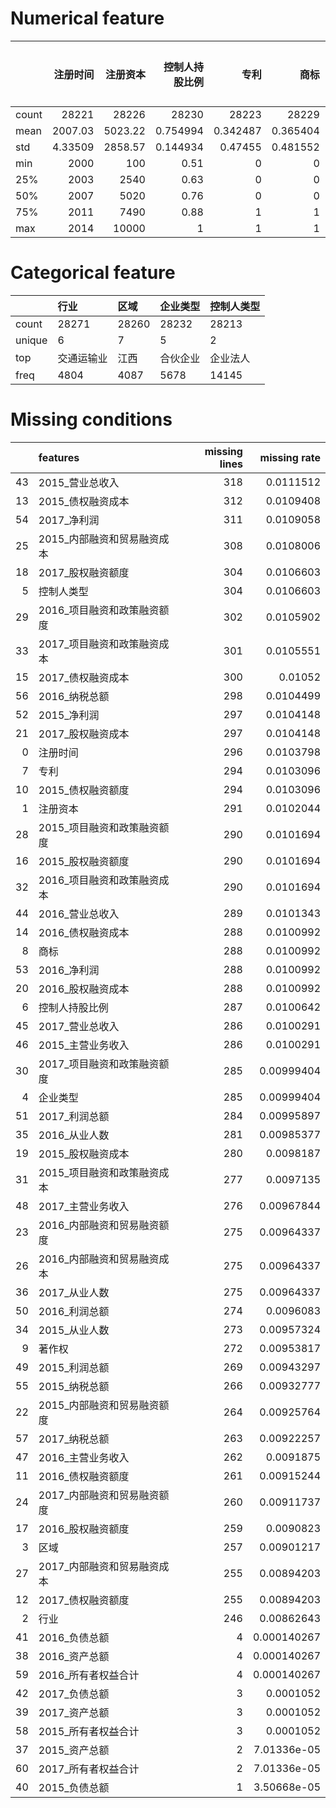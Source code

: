 # Numerical feature
|       |    注册时间 |   注册资本 |   控制人持股比例 |         专利 |         商标 |       著作权 |   2015_债权融资额度 |   2016_债权融资额度 |   2017_债权融资额度 |   2015_债权融资成本 |   2016_债权融资成本 |   2017_债权融资成本 |   2015_股权融资额度 |   2016_股权融资额度 |   2017_股权融资额度 |   2015_股权融资成本 |   2016_股权融资成本 |   2017_股权融资成本 |   2015_内部融资和贸易融资额度 |   2016_内部融资和贸易融资额度 |   2017_内部融资和贸易融资额度 |   2015_内部融资和贸易融资成本 |   2016_内部融资和贸易融资成本 |   2017_内部融资和贸易融资成本 |   2015_项目融资和政策融资额度 |   2016_项目融资和政策融资额度 |   2017_项目融资和政策融资额度 |   2015_项目融资和政策融资成本 |   2016_项目融资和政策融资成本 |   2017_项目融资和政策融资成本 |   2015_从业人数 |   2016_从业人数 |   2017_从业人数 |   2015_资产总额 |   2016_资产总额 |   2017_资产总额 |    2015_负债总额 |    2016_负债总额 |    2017_负债总额 |   2015_营业总收入 |   2016_营业总收入 |   2017_营业总收入 |   2015_主营业务收入 |   2016_主营业务收入 |   2017_主营业务收入 |    2015_利润总额 |   2016_利润总额 |   2017_利润总额 |       2015_净利润 |      2016_净利润 |      2017_净利润 |    2015_纳税总额 |    2016_纳税总额 |    2017_纳税总额 |   2015_所有者权益合计 |   2016_所有者权益合计 |   2017_所有者权益合计 |
|:------|------------:|-----------:|-----------------:|-------------:|-------------:|-------------:|--------------------:|--------------------:|--------------------:|--------------------:|--------------------:|--------------------:|--------------------:|--------------------:|--------------------:|--------------------:|--------------------:|--------------------:|------------------------------:|------------------------------:|------------------------------:|------------------------------:|------------------------------:|------------------------------:|------------------------------:|------------------------------:|------------------------------:|------------------------------:|------------------------------:|------------------------------:|----------------:|----------------:|----------------:|----------------:|----------------:|----------------:|-----------------:|-----------------:|-----------------:|------------------:|------------------:|------------------:|--------------------:|--------------------:|--------------------:|-----------------:|----------------:|----------------:|------------------:|-----------------:|-----------------:|-----------------:|-----------------:|-----------------:|----------------------:|----------------------:|----------------------:|
| count | 28221       |   28226    |     28230        | 28223        | 28229        | 28245        |            28223    |            28256    |            28262    |           28205     |           28229     |           28217     |            28227    |             28258   |            28213    |           28237     |           28229     |           28220     |               28253           |               28242           |               28257           |                     28209     |                     28242     |                     28262     |                     28227     |                      28215    |                      28232    |                    28240      |                    28227      |                    28216      |       28244     |       28236     |       28242     |           28515 |           28513 |           28514 |  28516           |  28513           |  28514           |    28199          |     28228         |   28231           |      28231          |      28255          |       28241         |  28248           |   28243         |  28233          |   28220           |   28229          |   28206          |  28251           |  28219           |  28254           |               28514   |               28513   |               28515   |
| mean  |  2007.03    |    5023.22 |         0.754994 |     0.342487 |     0.365404 |     0.37373  |             2939.84 |             3330.72 |             3733.28 |             235.908 |             267.583 |             298.731 |             4506.93 |              5140.4 |             5592.38 |             181.256 |             205.734 |             223.814 |               22974.5         |               26304.7         |               28870.4         |                      1371.46  |                      1576.3   |                      1732.73  |                       935.152 |                       1024.71 |                       1137.08 |                       56.0391 |                       61.5569 |                       68.2896 |         510.312 |         511.098 |         508.502 |          119531 |          134990 |          149897 | 143151           | 162125           | 180965           |   305285          |    345901         |  381502           |     183241          |     207542          |      227876         |  91003           |  104334         | 113905          |   16419.1         |   17721.3        |   20432.9        |  61927.9         |  70658.7         |  78076.4         |              -23590.5 |              -27109.9 |              -31070.2 |
| std   |     4.33509 |    2858.57 |         0.144934 |     0.47455  |     0.481552 |     0.483802 |             7963.52 |             8906.6  |             9637.6  |             637.737 |             713.562 |             771.414 |            16468.8  |             17907.5 |            19008.9  |             662.413 |             717.144 |             761.232 |               73363.8         |               80533.3         |               87042.6         |                      4380.64  |                      4822.77  |                      5228.91  |                      2824.64  |                       2975.29 |                       3268.74 |                      169.182  |                      178.43   |                      196.169  |         282.633 |         282.503 |         283.687 |          125395 |          134898 |          143877 | 180734           | 196749           | 209446           |   408594          |    441041         |  472425           |     255079          |     277247          |      296045         | 141287           |  155793         | 163489          |   95248.9         |  102761          |  113457          | 143925           | 159561           | 169997           |               98819.4 |              108791   |              117771   |
| min   |  2000       |     100    |         0.51     |     0        |     0        |     0        |                0    |                0    |                0    |               0     |               0     |               0     |                0    |                 0   |                0    |               0     |               0     |               0     |                   0           |                   0           |                   0           |                         0     |                         0     |                         0     |                         0     |                          0    |                          0    |                        0      |                        0      |                        0      |           0     |          20     |          20     |               0 |             220 |             360 |      0           |    105           |    120           |        0          |        78         |     132           |          0          |         31.2        |          52.8       |      0           |       7.8       |     16          | -342650           | -397200          | -406088          |      0           |      0           |      0           |             -713940   |             -778440   |             -828340   |
| 25%   |  2003       |    2540    |         0.63     |     0        |     0        |     0        |                0    |                0    |                0    |               0     |               0     |               0     |                0    |                 0   |                0    |               0     |               0     |               0     |                   0           |                   0           |                   0           |                         0     |                         0     |                         0     |                         0     |                          0    |                          0    |                        0      |                        0      |                        0      |         268     |         266     |         260     |           28270 |           37200 |           44100 |  24840           |  33885           |  41222.5         |    46378.5        |     59542.5       |   70200           |      26666.4        |      34108          |       40320         |  11390.4         |   14461.2       |  16728          |  -13950.5         |  -17440.8        |  -19600          |      0           |      0           |      0           |              -44100   |              -51350   |              -62720   |
| 50%   |  2007       |    5020    |         0.76     |     0        |     0        |     0        |                0    |                0    |                0    |               0     |               0     |               0     |                0    |                 0   |                0    |               0     |               0     |               0     |                   0           |                   0           |                   0           |                         0     |                         0     |                         0     |                         0     |                          0    |                          0    |                        0      |                        0      |                        0      |         511     |         513     |         509     |           74560 |           88020 |          102060 |  74857.5         |  91455           | 106260           |   145584          |    180320         |  205760           |      84758.4        |     104992          |      118845         |  37440           |   46278         |  53037.6        |       0           |       0          |       0          |   1000           |   1177.6         |   1564.2         |                 600   |                 290   |                   0   |
| 75%   |  2011       |    7490    |         0.88     |     1        |     1        |     1        |                0    |                0    |              194.25 |               0     |               0     |              15.2   |                0    |                 0   |                0    |               0     |               0     |               0     |                 253.8         |                 724.05        |                 871.2         |                         8.352 |                        48.915 |                        39.312 |                        21.25  |                         36.7  |                         79.6  |                        1.611  |                        2.238  |                        5.049  |         754     |         755     |         753     |          169820 |          188200 |          211395 | 188164           | 210460           | 238680           |   393120          |    450462         |  499200           |     230616          |     265495          |      293440         | 106838           |  125320         | 140659          |   19523.3         |   24174          |   27798          |  54425           |  67934.5         |  76315.5         |                8840   |                8850   |                8980   |
| max   |  2014       |   10000    |         1        |     1        |     1        |     1        |            74175    |            79840    |            84830    |            5934     |            6387.2   |            6786.4   |           311400    |            303922   |           287288    |           12456     |           12156.9   |           11491.5   |                   1.04481e+06 |                   1.13249e+06 |                   1.21543e+06 |                     62688.6   |                     67949.3   |                     72925.9   |                     34965     |                      39720    |                      38930    |                     2097.9    |                     2383.2    |                     2335.8    |        1000     |        1000     |        1000     |          750000 |          798400 |          849150 |      1.44744e+06 |      1.57684e+06 |      1.67664e+06 |        3.4827e+06 |         3.972e+06 |       4.06088e+06 |          2.6406e+06 |          2.7648e+06 |           2.958e+06 |      1.63185e+06 |       1.728e+06 |      1.7298e+06 |       1.14822e+06 |       1.2825e+06 |       1.4368e+06 |      2.08962e+06 |      2.26498e+06 |      1.95264e+06 |              370880   |              402165   |              429570   |

# Categorical feature
|        | 行业       | 区域   | 企业类型   | 控制人类型   |
|:-------|:-----------|:-------|:-----------|:-------------|
| count  | 28271      | 28260  | 28232      | 28213        |
| unique | 6          | 7      | 5          | 2            |
| top    | 交通运输业 | 江西   | 合伙企业   | 企业法人     |
| freq   | 4804       | 4087   | 5678       | 14145        |

# Missing conditions
|    | features                    |   missing lines |   missing rate |
|---:|:----------------------------|----------------:|---------------:|
| 43 | 2015_营业总收入             |             318 |    0.0111512   |
| 13 | 2015_债权融资成本           |             312 |    0.0109408   |
| 54 | 2017_净利润                 |             311 |    0.0109058   |
| 25 | 2015_内部融资和贸易融资成本 |             308 |    0.0108006   |
| 18 | 2017_股权融资额度           |             304 |    0.0106603   |
|  5 | 控制人类型                  |             304 |    0.0106603   |
| 29 | 2016_项目融资和政策融资额度 |             302 |    0.0105902   |
| 33 | 2017_项目融资和政策融资成本 |             301 |    0.0105551   |
| 15 | 2017_债权融资成本           |             300 |    0.01052     |
| 56 | 2016_纳税总额               |             298 |    0.0104499   |
| 52 | 2015_净利润                 |             297 |    0.0104148   |
| 21 | 2017_股权融资成本           |             297 |    0.0104148   |
|  0 | 注册时间                    |             296 |    0.0103798   |
|  7 | 专利                        |             294 |    0.0103096   |
| 10 | 2015_债权融资额度           |             294 |    0.0103096   |
|  1 | 注册资本                    |             291 |    0.0102044   |
| 28 | 2015_项目融资和政策融资额度 |             290 |    0.0101694   |
| 16 | 2015_股权融资额度           |             290 |    0.0101694   |
| 32 | 2016_项目融资和政策融资成本 |             290 |    0.0101694   |
| 44 | 2016_营业总收入             |             289 |    0.0101343   |
| 14 | 2016_债权融资成本           |             288 |    0.0100992   |
|  8 | 商标                        |             288 |    0.0100992   |
| 53 | 2016_净利润                 |             288 |    0.0100992   |
| 20 | 2016_股权融资成本           |             288 |    0.0100992   |
|  6 | 控制人持股比例              |             287 |    0.0100642   |
| 45 | 2017_营业总收入             |             286 |    0.0100291   |
| 46 | 2015_主营业务收入           |             286 |    0.0100291   |
| 30 | 2017_项目融资和政策融资额度 |             285 |    0.00999404  |
|  4 | 企业类型                    |             285 |    0.00999404  |
| 51 | 2017_利润总额               |             284 |    0.00995897  |
| 35 | 2016_从业人数               |             281 |    0.00985377  |
| 19 | 2015_股权融资成本           |             280 |    0.0098187   |
| 31 | 2015_项目融资和政策融资成本 |             277 |    0.0097135   |
| 48 | 2017_主营业务收入           |             276 |    0.00967844  |
| 23 | 2016_内部融资和贸易融资额度 |             275 |    0.00964337  |
| 26 | 2016_内部融资和贸易融资成本 |             275 |    0.00964337  |
| 36 | 2017_从业人数               |             275 |    0.00964337  |
| 50 | 2016_利润总额               |             274 |    0.0096083   |
| 34 | 2015_从业人数               |             273 |    0.00957324  |
|  9 | 著作权                      |             272 |    0.00953817  |
| 49 | 2015_利润总额               |             269 |    0.00943297  |
| 55 | 2015_纳税总额               |             266 |    0.00932777  |
| 22 | 2015_内部融资和贸易融资额度 |             264 |    0.00925764  |
| 57 | 2017_纳税总额               |             263 |    0.00922257  |
| 47 | 2016_主营业务收入           |             262 |    0.0091875   |
| 11 | 2016_债权融资额度           |             261 |    0.00915244  |
| 24 | 2017_内部融资和贸易融资额度 |             260 |    0.00911737  |
| 17 | 2016_股权融资额度           |             259 |    0.0090823   |
|  3 | 区域                        |             257 |    0.00901217  |
| 27 | 2017_内部融资和贸易融资成本 |             255 |    0.00894203  |
| 12 | 2017_债权融资额度           |             255 |    0.00894203  |
|  2 | 行业                        |             246 |    0.00862643  |
| 41 | 2016_负债总额               |               4 |    0.000140267 |
| 38 | 2016_资产总额               |               4 |    0.000140267 |
| 59 | 2016_所有者权益合计         |               4 |    0.000140267 |
| 42 | 2017_负债总额               |               3 |    0.0001052   |
| 39 | 2017_资产总额               |               3 |    0.0001052   |
| 58 | 2015_所有者权益合计         |               3 |    0.0001052   |
| 37 | 2015_资产总额               |               2 |    7.01336e-05 |
| 60 | 2017_所有者权益合计         |               2 |    7.01336e-05 |
| 40 | 2015_负债总额               |               1 |    3.50668e-05 |

